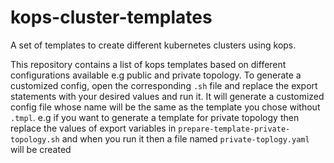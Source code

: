 # kops-cluster-templates

A set of templates to create different kubernetes clusters using kops.

This repository contains a list of kops templates based on different configurations available e.g public and private topology. To generate a customized config, open the corresponding `.sh` file and replace the export statements with your desired values and run it. It will generate a customized config file whose name will be the same as the template you chose without `.tmpl`. e.g if you want to generate a template for private topology then replace the values of export variables in `prepare-template-private-topology.sh` and when you run it then a file named `private-toplogy.yaml` will be created